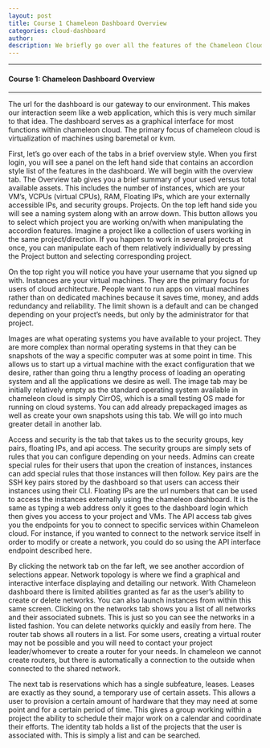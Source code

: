 ```yaml
---
layout: post
title: Course 1 Chameleon Dashboard Overview
categories: cloud-dashboard
author: 
description: We briefly go over all the features of the Chameleon Cloud dashboard, which is very similar to OpenStack's Horizon dashboard.
---
```


  

* * *

#### Course 1: Chameleon Dashboard Overview #

* * *

The url for the dashboard is our gateway to our environment. This makes our interaction seem like a web application, which this is very much similar to that idea. The dashboard serves as a graphical interface for most functions within chameleon cloud. The primary focus of chameleon cloud is virtualization of machines using baremetal or kvm.

First, let’s go over each of the tabs in a brief overview style. When you first login, you will see a panel on the left hand side that contains an accordion style list of the features in the dashboard. We will begin with the overview tab. The Overview tab gives you a brief summary of your used versus total available assets. This includes the number of instances, which are your VM’s, VCPUs (virtual CPUs), RAM, Floating IPs, which are your externally accessible IPs, and security groups. 
Projects. On the top left hand side you will see a naming system along with an arrow down. This button allows you to select which project you are working on/with when manipulating the accordion features. Imagine a project like a collection of users working in the same project/direction. If you happen to work in several projects at once, you can manipulate each of them relatively individually by pressing the Project button and selecting corresponding project.

On the top right you will notice you have your username that you signed up with.
Instances are your virtual machines. They are the primary focus for users of cloud architecture. People want to run apps on virtual machines rather than on dedicated machines because it saves time, money, and adds redundancy and reliability. The limit shown is a default and can be changed depending on your project’s needs, but only by the administrator for that project. 

Images are what operating systems you have available to your project. They are more complex than normal operating systems in that they can be snapshots of the way a specific computer was at some point in time. This allows us to start up a virtual machine with the exact configuration that we desire, rather than going thru a lengthy process of loading an operating system and all the applications we desire as well. The image tab may be initially relatively empty as the standard operating system available in chameleon cloud is simply CirrOS, which is a small testing OS made for running on cloud systems. You can add already prepackaged images as well as create your own snapshots using this tab. We will go into much greater detail in another lab.

Access and security is the tab that takes us to the security groups, key pairs, floating IPs, and api access. The security groups are simply sets of rules that you can configure depending on your needs. Admins can create special rules for their users that upon the creation of instances, instances can add special rules that those instances will then follow. Key pairs are the SSH key pairs stored by the dashboard so that users can access their instances using their CLI. Floating IPs are the url numbers that can be used to access the instances externally using the chameleon dashboard. It is the same as typing a web address only it goes to the dashboard login which then gives you access to your project and VMs. The API access tab gives you the endpoints for you to connect to specific services within Chameleon cloud. For instance, if you wanted to connect to the network service itself in order to modify or create a network, you could do so using the API interface endpoint described here.

By clicking the network tab on the far left, we see another accordion of selections appear. Network topology is where we find a graphical and interactive interface displaying and detailing our network. With Chameleon dashboard there is limited abilities granted as far as the user’s ability to create or delete networks. You can also launch instances from within this same screen. Clicking on the networks tab shows you a list of all networks and their associated subnets. This is just so you can see the networks in a listed fashion. You can delete networks quickly and easily from here. The router tab shows all routers in a list. For some users, creating a virtual router may not be possible and you will need to contact your project leader/whomever to create a router for your needs. In chameleon we cannot create routers, but there is automatically a connection to the outside when connected to the shared network.

The next tab is reservations which has a single subfeature, leases. Leases are exactly as they sound, a temporary use of certain assets. This allows a user to provision a certain amount of hardware that they may need at some point and for a certain period of time. This gives a group working within a project the ability to schedule their major work on a calendar and coordinate their efforts.
The identity tab holds a list of the projects that the user is associated with. This is simply a list and can be searched.


 

